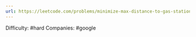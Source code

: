 ```yaml
---
url: https://leetcode.com/problems/minimize-max-distance-to-gas-station
---
```


Difficulty: #hard
Companies: #google